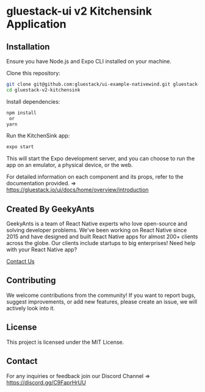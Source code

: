 # gluestack-ui v2 Kitchensink Application

## Installation
Ensure you have Node.js and Expo CLI installed on your machine.

Clone this repository:

```bash
git clone git@github.com:gluestack/ui-example-nativewind.git gluestack-v2-kitchensink
cd gluestack-v2-kitchensink
```

Install dependencies:

```bash
npm install
 or
yarn
```

Run the KitchenSink app:
```bash
expo start
```

This will start the Expo development server, and you can choose to run the app on an emulator, a physical device, or the web.

For detailed information on each component and its props, refer to the documentation provided. => https://gluestack.io/ui/docs/home/overview/introduction

## Created By GeekyAnts

GeekyAnts is a team of React Native experts who love open-source and solving developer problems. We’ve been working on React Native since 2015 and have designed and built React Native apps for almost 200+ clients across the globe. Our clients include startups to big enterprises! Need help with your React Native app?

[Contact Us](https://geekyants.com/?utm_source=gluestack-ui-home&utm_medium=home-page&utm_campaign=meet-the-creators)

## Contributing
We welcome contributions from the community! If you want to report bugs, suggest improvements, or add new features, please create an issue, we will actively look into it.

## License
This project is licensed under the MIT License.

## Contact
For any inquiries or feedback join our Discord Channel => https://discord.gg/C9FaprHrUU
